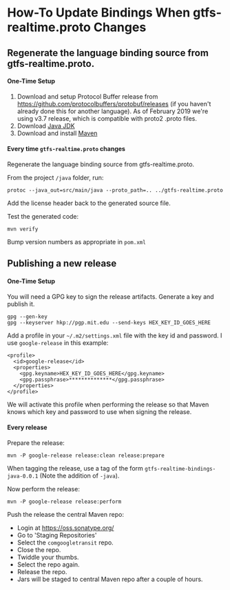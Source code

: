 # How-To Update Bindings When gtfs-realtime.proto Changes

## Regenerate the language binding source from gtfs-realtime.proto.

#### One-Time Setup

1. Download and setup Protocol Buffer release from https://github.com/protocolbuffers/protobuf/releases (if you haven't already done this for another language).  As of February 2019 we're using v3.7 release, which is compatible with proto2 .proto files.
1. Download [Java JDK](https://www.oracle.com/technetwork/java/javase/downloads/index.html)
1. Download and install [Maven](https://maven.apache.org/download.cgi)

#### Every time `gtfs-realtime.proto` changes

Regenerate the language binding source from gtfs-realtime.proto.

From the project `/java` folder, run:

```
protoc --java_out=src/main/java --proto_path=.. ../gtfs-realtime.proto
```

Add the license header back to the generated source file.

Test the generated code:

```
mvn verify
````

Bump version numbers as appropriate in `pom.xml`

## Publishing a new release

#### One-Time Setup

You will need a GPG key to sign the release artifacts.  Generate a key and
publish it.

```
gpg --gen-key
gpg --keyserver hkp://pgp.mit.edu --send-keys HEX_KEY_ID_GOES_HERE
```

Add a profile in your `~/.m2/settings.xml` file with the key id and password.
I use `google-release` in this example:

```
<profile>
  <id>google-release</id>
  <properties>
    <gpg.keyname>HEX_KEY_ID_GOES_HERE</gpg.keyname>
    <gpg.passphrase>**************</gpg.passphrase>
  </properties>
</profile>
```

We will activate this profile when performing the release so that Maven knows
which key and password to use when signing the release.

#### Every release

Prepare the release:

```
mvn -P google-release release:clean release:prepare
```

When tagging the release, use a tag of
the form `gtfs-realtime-bindings-java-0.0.1` (Note the addition of `-java`).

Now perform the release:

```
mvn -P google-release release:perform
```

Push the release the central Maven repo:

* Login at https://oss.sonatype.org/
* Go to 'Staging Repositories'
* Select the `comgoogletransit` repo.
* Close the repo.
* Twiddle your thumbs.
* Select the repo again.
* Release the repo.
* Jars will be staged to central Maven repo after a couple of hours.
